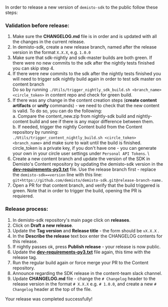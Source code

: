 In order to release a new version of `demisto-sdk` to the public follow these steps:

### Validation before release:
1) Make sure the **CHANGELOG.md** file is in order and is updated with all the changes in the current release.
2) In demisto-sdk, create a new release branch, named after the release version in the format `X.X.X`, e.g. `1.0.0`
3) Make sure that sdk-nightly and sdk-master builds are both green. If there were no new commits to the sdk after
 the nightly tests finished you can skip step 4.
4) If there were new commits to the sdk after the nightly tests finished you will need to trigger sdk nightly build again in order to test sdk master on content branch \
   Do so by running `./Utils/trigger_nightly_sdk_build.sh <branch_name> <circle_token>` in content repo and check for green build.
5) If there was any change in the content creation steps (**create content artifacts** or **unify** commands) - we need to check that the new content is valid.
To do so, you can do the following:\
  a. Compare the content_new.zip from nightly-sdk build and nightly-content build and see if there is any major difference between them.\
  b. If needed, trigger the nightly Content build from the Content repository by running:\
  `./Utils/trigger_content_nightly_build.sh <circle_token> <branch_name>` and make sure to wait until the build is finished.\
  circle_token is a private key, if you don't have one - you can generate your own in your circle user settings under `Personal API Tokens`. \
6) Create a new content branch and update the version of the SDK in Demisto's Content repository by updating the demisto-sdk version in the [**dev-requirements-py3.txt**](https://github.com/demisto/content/blob/master/dev-requirements-py3.txt) file. Use the release branch first - replace the `demisto-sdk==version` line with this line: `git+https://github.com/demisto/demisto-sdk.git@release-branch-name.` 
7) Open a PR for that content branch, and verify that the build triggered is green. Note that in order to trigger the build, opening the PR is requiered.

### Release process:
1) In demisto-sdk repository's main page click on **releases**.
2) Click on **Draft a new release**.
3) Update the **Tag version** and **Release title** - the form should be `vX.X.X` .
4) In the **Describe the release** text box enter the CHANGELOG contents for this release.
5) If nightly passes ok, press **Publish release** - your release is now public.
6) Update the [**dev-requirements-py3.txt**](https://github.com/demisto/content/blob/master/dev-requirements-py3.txt) file again, this time with the release tag.
7) Run the regular build again or force merge your PR to the Content repository.
8) Announce regarding the SDK release in the content-team slack channel.
9) Update **CHANGELOG.md** file - change the `# Changelog` header to the release version in the format `# X.X.X` e.g. `# 1.0.0`, and create a new `# Changelog` header at the top of the file.

Your release was completed successfully!
